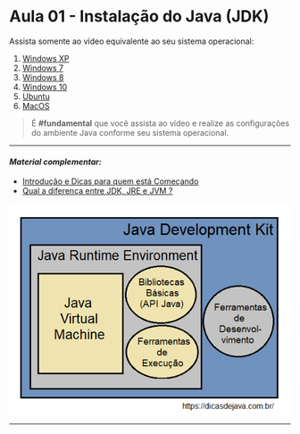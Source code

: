 # Aula 01 - Instalação do Java (JDK)
Assista somente ao vídeo equivalente ao seu sistema operacional: 

  1. [Windows XP](https://www.youtube.com/embed/ddhH97IPrFY?start=227&end=809)
  1. [Windows 7](https://www.youtube.com/embed/ddhH97IPrFY?start=819&end=1161)
  1. [Windows 8](https://www.youtube.com/embed/ddhH97IPrFY?start=1180&end=1576)
  1. [Windows 10](https://www.youtube.com/embed/CMHU5buXvNw?start=27&end=583)
  1. [Ubuntu](https://www.youtube.com/embed/BTNp4P12DIs?start=33&end=371)
  1. [MacOS](https://www.youtube.com/embed/xQEauKE4NTw?start=71&end=238)

> É **#fundamental** que você assista ao vídeo e realize as configurações do ambiente Java conforme seu sistema operacional.
---

#### _Material complementar:_

* [Introdução e Dicas para quem está Começando](https://youtu.be/LnORjqZUMIQ)
* [Qual a diferença entre JDK, JRE e JVM ?](https://dicasdejava.com.br/qual-a-diferenca-entre-jdk-jre-e-jvm/)
<img src="../assets/jdk_jre_jvm.png" />

---


